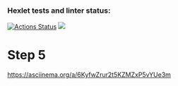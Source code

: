 ### Hexlet tests and linter status:
[![Actions Status](https://github.com/phpDeathFromAbove/php-project-45/actions/workflows/hexlet-check.yml/badge.svg)](https://github.com/phpDeathFromAbove/php-project-45/actions)
<a href="https://codeclimate.com/github/phpDeathFromAbove/php-project-45/maintainability"><img src="https://api.codeclimate.com/v1/badges/835afc292698da2eb94f/maintainability" /></a>

# Step 5

https://asciinema.org/a/6KyfwZrur2t5KZMZxP5vYUe3m